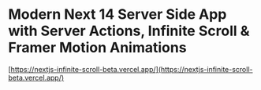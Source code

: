 # Modern Next 14 Server Side App with Server Actions, Infinite Scroll & Framer Motion Animations

[https://nextjs-infinite-scroll-beta.vercel.app/](https://nextjs-infinite-scroll-beta.vercel.app/)
